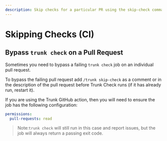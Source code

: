 ```yaml
---
description: Skip checks for a particular PR using the skip-check command.
---
```


# Skipping Checks (CI)

## Bypass `trunk check` on a Pull Request

Sometimes you need to bypass a failing `trunk check` job on an individual pull request.

To bypass the failing pull request add `/trunk skip-check` as a comment or in the description of the pull request before Trunk Check runs (if it has already run, restart it).

If you are using the Trunk GitHub action, then you will need to ensure the job has the following configuration:

```yaml
permissions:
  pull-requests: read
```

> Note:`trunk check` will still run in this case and report issues, but the job will always return a passing exit code.
